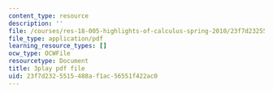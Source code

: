 ```yaml
---
content_type: resource
description: ''
file: /courses/res-18-005-highlights-of-calculus-spring-2010/23f7d2325515488af1ac56551f422ac0_IDo4uPyqQbQ.pdf
file_type: application/pdf
learning_resource_types: []
ocw_type: OCWFile
resourcetype: Document
title: 3play pdf file
uid: 23f7d232-5515-488a-f1ac-56551f422ac0
---
```

